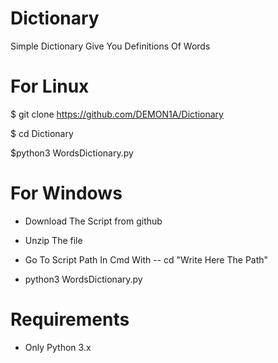 # Dictionary
Simple Dictionary Give You Definitions  Of Words

# For Linux
$ git clone https://github.com/DEMON1A/Dictionary

$ cd Dictionary

$python3 WordsDictionary.py

# For Windows
- Download The Script from github

- Unzip The file

- Go To Script Path In Cmd With -- cd "Write Here The Path"

- python3 WordsDictionary.py

# Requirements
- Only Python 3.x
